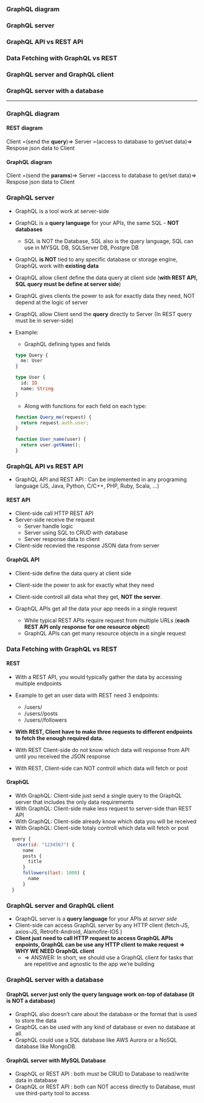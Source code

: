 ### GraphQL diagram
### GraphQL server
### GraphQL API vs REST API
### Data Fetching with GraphQL vs REST
### GraphQL server and GraphQL client
### GraphQL server with a database

--------

### GraphQL diagram

#### REST diagram
Client =(send the **query**)=> Server =(access to database to get/set data)=> Respose json data to Client

#### GraphQL diagram
Client =(send the **params**)=> Server =(access to database to get/set data)=> Respose json data to Client


### GraphQL server

* GraphQL is a tool work at server-side
* GraphQL is a **query language** for your APIs, the same SQL - **NOT databases**
    * SQL is NOT the Database, SQL also is the query language, SQL can use in MYSQL DB, SQLServer DB, Postgre DB
* GraphQL **is NOT** tied to any specific database or storage engine, GraphQL work with **existing data**
* GraphQL allow client define the data query at client side (**with REST API, SQL query must be define at server side**)
* GraphQL gives clients the power to ask for exactly data they need, NOT depend at the logic of server 
* GraphQL allow Client send the **query** directly to Server (In REST query must be in server-side)

* Example:

  * GraphQL defining types and fields

  ```graphql
  type Query {
    me: User
  }

  type User {
    id: ID
    name: String
  }
  ```

  * Along with functions for each field on each type:

  ```js
  function Query_me(request) {
    return request.auth.user;
  }

  function User_name(user) {
    return user.getName();
  }
  ```

### GraphQL API vs REST API

* GraphQL API and REST API : Can be implemented in any programing language (JS, Java, Python, C/C++, PHP, Ruby, Scala, ...)

#### REST API
  * Client-side call HTTP REST API
  * Server-side receive the request
      * Server handle logic
      * Server using SQL to CRUD with database
      * Server response data to client
  * Client-side recevied the response JSON data from server
      
#### GraphQL API
  * Client-side define the data query at client side
  * Client-side the power to ask for exactly what they need 
  * Client-side controll all data what they get, **NOT the server**.

* GraphQL APIs get all the data your app needs in a single request
  * While typical REST APIs require request from multiple URLs (**each REST API only response for one resource object**)
  * GraphQL APIs can get many resource objects in a single request


### Data Fetching with GraphQL vs REST

#### REST
* With a REST API, you would typically gather the data by accessing multiple endpoints

* Example to get an user data with REST need 3 endpoints:
  * /users/<id>
  * /users/<id>/posts
  * /users/<id>/followers

* **With REST, Client have to make three requests to different endpoints to fetch the enough required data.** 
* With REST Client-side do not know which data will response from API until you received the JSON response
* With REST, Client-side can NOT controll which data will fetch or post

#### GraphQL

* With GraphQL: Client-side just send a single query to the GraphQL server that includes the only data requirements
* With GraphQL: Client-side make less request to server-side than REST API
* With GraphQL: Client-side already know which data you will be received
* With GraphQL: Client-side totaly controll which data will fetch or post

 ```js
   query {
     User(id: "1234567") {
       name
       posts {
         title
       }
       followers(last: 1000) {
         name
       }
   }
```
  
### GraphQL server and GraphQL client

* GraphQL server is a **query language** for your APIs at *server side*
* Client-side can access GraphQL server by any HTTP client (fetch-JS, axios-JS, Retrofit-Android, Alamofire-IOS )
* **Client just need to call HTTP request to access GraphQL APIs enpoints, GraphQL can be use any HTTP client to make request  => WHY WE NEED GraphQL client**
  * => ANSWER: In short, we should use a GraphQL client for tasks that are repetitive and agnostic to the app we’re building


### GraphQL server with a database

#### GraphQL server just only the query language work on-top of database (it is NOT a database)
* GraphQL also doesn’t care about the database or the format that is used to store the data
* GraphQL can be used with any kind of database or even no database at all.
* GraphQL could use a SQL database like AWS Aurora or a NoSQL database like MongoDB.

#### GraphQL server with MySQL Database

* GraphQL or REST API : both must be CRUD to Database to read/write data in database
* GraphQL or REST API : both can NOT access directly to Database, must use third-party tool to access










